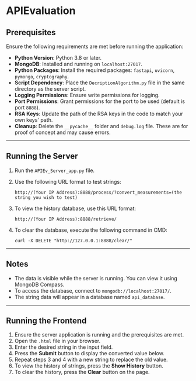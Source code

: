 # APIEvaluation

## Prerequisites

Ensure the following requirements are met before running the application:

- **Python Version**: Python 3.8 or later.
- **MongoDB**: Installed and running on `localhost:27017`.
- **Python Packages**: Install the required packages: `fastapi`, `uvicorn`, `pymongo`, `cryptography`.
- **Script Dependency**: Place the `DecriptionAlgorithm.py` file in the same directory as the server script.
- **Logging Permissions**: Ensure write permissions for logging.
- **Port Permissions**: Grant permissions for the port to be used (default is port `8888`).
- **RSA Keys**: Update the path of the RSA keys in the code to match your own keys' path.
- **Cleanup**: Delete the `__pycache__` folder and `debug.log` file. These are for proof of concept and may cause errors.

---

## Running the Server

1. Run the `APIEv_Server_app.py` file.
2. Use the following URL format to test strings:

    ```
    http://(Your IP Address):8888/process/?convert_measurements=(the string you wish to test)
    ```

3. To view the history database, use this URL format:

    ```
    http://(Your IP Address):8888/retrieve/
    ```

4. To clear the database, execute the following command in CMD:

    ```
    curl -X DELETE "http://127.0.0.1:8888/clear/"
    ```

---

## Notes

- The data is visible while the server is running. You can view it using MongoDB Compass.
- To access the database, connect to `mongodb://localhost:27017/`.
- The string data will appear in a database named `api_database`.

---

## Running the Frontend

1. Ensure the server application is running and the prerequisites are met.
2. Open the `.html` file in your browser.
3. Enter the desired string in the input field.
4. Press the **Submit** button to display the converted value below.
5. Repeat steps 3 and 4 with a new string to replace the old value.
6. To view the history of strings, press the **Show History** button.
7. To clear the history, press the **Clear** button on the page.